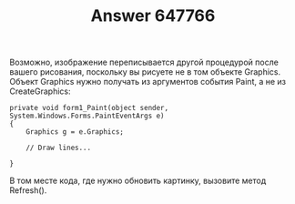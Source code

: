 ﻿---
title: "Answer 647766"
se.owner.user_id: 240512
se.owner.display_name: "MSDN.WhiteKnight"
se.owner.link: "https://ru.stackoverflow.com/users/240512/msdn-whiteknight"
se.answer_id: 647766
se.question_id: 647746
se.post_type: answer
se.score: 1
se.is_accepted: False
---
<p>Возможно, изображение переписывается другой процедурой после вашего рисования, поскольку вы рисуете не в том объекте Graphics. Объект Graphics нужно получать из аргументов события Paint, а не из CreateGraphics:</p>

<pre><code>private void form1_Paint(object sender, System.Windows.Forms.PaintEventArgs e)
{    
    Graphics g = e.Graphics;

    // Draw lines...

}
</code></pre>

<p>В том месте кода, где нужно обновить картинку, вызовите метод Refresh(). </p>
